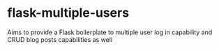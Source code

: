 # flask-multiple-users
Aims to provide a Flask boilerplate to multiple user log in capability and CRUD blog posts capabilities as well
